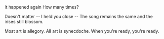 It happened again
How many times?

Doesn't matter -- I held you close --
The song remains the same and
the irises still blossom.

Most art is allegory.
All art is synecdoche.
When you're ready, you're ready.